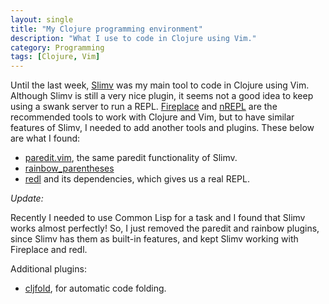 ```yaml
---
layout: single
title: "My Clojure programming environment"
description: "What I use to code in Clojure using Vim."
category: Programming
tags: [Clojure, Vim]
---
```



Until the last week, [Slimv](https://bitbucket.org/kovisoft/slimv) was my main tool to
code in Clojure using Vim. Although Slimv is still a very nice plugin, it seems not 
a good idea to keep using a swank server to run a REPL. 
[Fireplace](https://github.com/tpope/vim-fireplace) and 
[nREPL](https://github.com/clojure/tools.nrepl) are the recommended tools to work 
with Clojure and Vim, but to have similar features of Slimv, I needed to add another
tools and plugins. These below are what I found:

* [paredit.vim](https://github.com/vim-scripts/paredit.vim), the same paredit 
functionality of Slimv.
* [rainbow_parentheses](https://github.com/kien/rainbow_parentheses.vim)
* [redl](https://github.com/dgrnbrg/redl) and its dependencies, which gives us a
real REPL.

*Update:*

Recently I needed to use Common Lisp for a task and I found that Slimv works almost
perfectly! So, I just removed the paredit and rainbow plugins, since Slimv has them
as built-in features, and kept Slimv working with Fireplace and redl.

Additional plugins:

* [cljfold](https://github.com/gberenfield/cljfold.vim), for automatic code folding.

